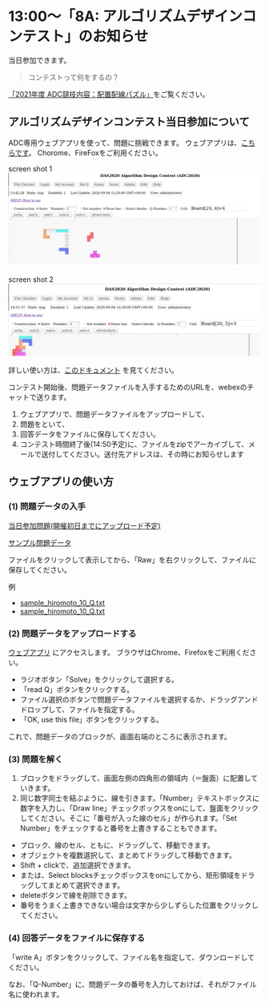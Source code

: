 13:00〜「8A: アルゴリズムデザインコンテスト」のお知らせ
=====================================================

当日参加できます。

> コンテストって何をするの？

[「2021年度 ADC競技内容：配置配線パズル」](index.md#puzzle)をご覧ください。


アルゴリズムデザインコンテスト当日参加について
--------------------------------------------

ADC専用ウェブアプリを使って、問題に挑戦できます。
ウェブアプリは、[こちらです](https://dasadc.github.io/static/app/index.html#/edit)。
Chorome、FireFoxをご利用ください。

screen shot 1  
![adc-20200908.png](adc-20200908.png)

screen shot 2  
![adc-20200908-1.png](adc-20200908-1.png)

詳しい使い方は、[このドキュメント](https://github.com/dasadc/adc2019/blob/adc2020-yt/client-app/README.md#edit) を見てください。

コンテスト開始後、問題データファイルを入手するためのURLを、webexのチャットで送ります。

1. ウェブアプリで、問題データファイルをアップロードして、
2. 問題をといて、
3. 回答データをファイルに保存してください。
4. コンテスト時間終了後(14:50予定)に、ファイルをzipでアーカイブして、メールで送付してください。送付先アドレスは、その時にお知らせします


ウェブアプリの使い方
------------------------

### (1) 問題データの入手

[当日参加問題(開催初日までにアップロード予定)](onsite_today.zip)

[サンプル問題データ](https://github.com/dasadc/adc2019/tree/adc2020-yt/samples/Q)

ファイルをクリックして表示してから、「Raw」を右クリックして、ファイルに保存してください。

例  
- [sample_hiromoto_10_Q.txt](https://github.com/dasadc/adc2019/raw/adc2020-yt/samples/Q/sample_hiromoto_10_Q.txt)
- [sample_hiromoto_10_Q.txt](https://raw.githubusercontent.com/dasadc/adc2019/adc2020-yt/samples/Q/sample_hiromoto_10_Q.txt)


### (2) 問題データをアップロードする

[ウェブアプリ](http://das-adc.duckdns.org:22113/static/app/index.html#/edit)
にアクセスします。
ブラウザはChrome、Firefoxをご利用ください。

- ラジオボタン「Solve」をクリックして選択する。
- 「read Q」ボタンをクリックする。
- ファイル選択のボタンで問題データファイルを選択するか、ドラッグアンドドロップして、ファイルを指定する。
- 「OK, use this file」ボタンをクリックする。

これで、問題データのブロックが、画面右端のところに表示されます。


### (3) 問題を解く

1. ブロックをドラッグして、画面左側の四角形の領域内（＝盤面）に配置していきます。
2. 同じ数字同士を結ぶように、線を引きます。「Number」テキストボックスに数字を入力し、「Draw line」チェックボックスをonにして、盤面をクリックしてください。そこに「番号が入った線のセル」が作られます。「Set Number」をチェックすると番号を上書きすることもできます。

- ブロック、線のセル、ともに、ドラッグして、移動できます。
- オブジェクトを複数選択して、まとめてドラッグして移動できます。
- Shift + clickで、追加選択できます。
- または、Select blocksチェックボックスをonにしてから、矩形領域をドラッグしてまとめて選択できます。
- deleteボタンで線を削除できます。
- 番号をうまく上書きできない場合は文字から少しずらした位置をクリックしてください。


### (4) 回答データをファイルに保存する

「write A」ボタンをクリックして、ファイル名を指定して、ダウンロードしてください。

なお、「Q-Number」に、問題データの番号を入力しておけば、それがファイル名に使われます。
